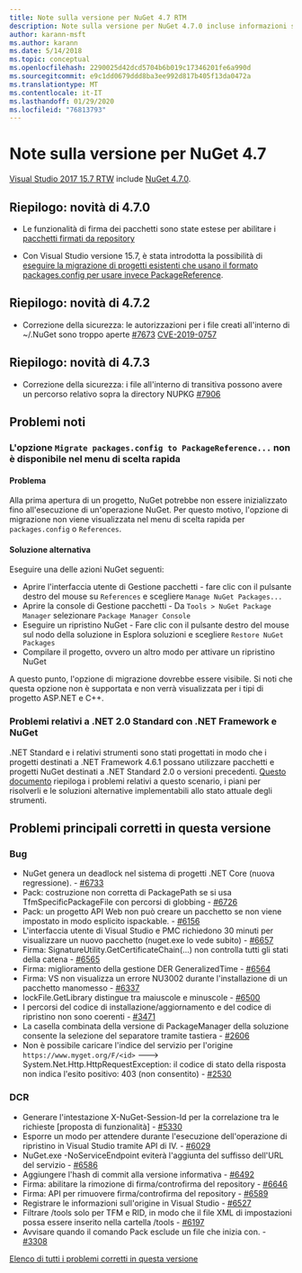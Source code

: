 ```yaml
---
title: Note sulla versione per NuGet 4.7 RTM
description: Note sulla versione per NuGet 4.7.0 incluse informazioni su problemi noti, correzioni di bug e DCR.
author: karann-msft
ms.author: karann
ms.date: 5/14/2018
ms.topic: conceptual
ms.openlocfilehash: 2290025d42dcd5704b6b019c17346201fe6a990d
ms.sourcegitcommit: e9c1dd0679ddd8ba3ee992d817b405f13da0472a
ms.translationtype: MT
ms.contentlocale: it-IT
ms.lasthandoff: 01/29/2020
ms.locfileid: "76813793"
---
```

# <a name="nuget-47-release-notes"></a>Note sulla versione per NuGet 4.7

[Visual Studio 2017 15.7 RTW](https://www.visualstudio.com/news/releasenotes/vs2017-relnotes) include [NuGet 4.7.0](https://dist.nuget.org/win-x86-commandline/v4.7.0/nuget.exe).

## <a name="summary-whats-new-in-470"></a>Riepilogo: novità di 4.7.0

* Le funzionalità di firma dei pacchetti sono state estese per abilitare i [pacchetti firmati da repository](https://github.com/NuGet/Home/wiki/Repository-Signatures)

* Con Visual Studio versione 15.7, è stata introdotta la possibilità di [eseguire la migrazione di progetti esistenti che usano il formato packages.config per usare invece PackageReference](../consume-packages/migrate-packages-config-to-package-reference.md).

## <a name="summary-whats-new-in-472"></a>Riepilogo: novità di 4.7.2

* Correzione della sicurezza: le autorizzazioni per i file creati all'interno di ~/.NuGet sono troppo aperte [#7673](https://github.com/NuGet/Home/issues/7673) [CVE-2019-0757](https://portal.msrc.microsoft.com/en-us/security-guidance/advisory/CVE-2019-0757)

## <a name="summary-whats-new-in-473"></a>Riepilogo: novità di 4.7.3

* Correzione della sicurezza: i file all'interno di transitiva possono avere un percorso relativo sopra la directory NUPKG [#7906](https://github.com/NuGet/Home/issues/7906)

## <a name="known-issues"></a>Problemi noti

### <a name="the-migrate-packagesconfig-to-packagereference-option-is-not-available-in-the-right-click-context-menu"></a>L'opzione `Migrate packages.config to PackageReference...` non è disponibile nel menu di scelta rapida

#### <a name="issue"></a>Problema

Alla prima apertura di un progetto, NuGet potrebbe non essere inizializzato fino all'esecuzione di un'operazione NuGet. Per questo motivo, l'opzione di migrazione non viene visualizzata nel menu di scelta rapida per `packages.config` o `References`.

#### <a name="workaround"></a>Soluzione alternativa

Eseguire una delle azioni NuGet seguenti:
* Aprire l'interfaccia utente di Gestione pacchetti - fare clic con il pulsante destro del mouse su `References` e scegliere `Manage NuGet Packages...`
* Aprire la console di Gestione pacchetti - Da `Tools > NuGet Package Manager` selezionare `Package Manager Console`
* Eseguire un ripristino NuGet - Fare clic con il pulsante destro del mouse sul nodo della soluzione in Esplora soluzioni e scegliere `Restore NuGet Packages`
* Compilare il progetto, ovvero un altro modo per attivare un ripristino NuGet

A questo punto, l'opzione di migrazione dovrebbe essere visibile. Si noti che questa opzione non è supportata e non verrà visualizzata per i tipi di progetto ASP.NET e C++.

### <a name="issues-with-net-standard-20-with-net-framework--nuget"></a>Problemi relativi a .NET 2.0 Standard con .NET Framework e NuGet

.NET Standard e i relativi strumenti sono stati progettati in modo che i progetti destinati a .NET Framework 4.6.1 possano utilizzare pacchetti e progetti NuGet destinati a .NET Standard 2.0 o versioni precedenti. [Questo documento](https://github.com/dotnet/standard/issues/481) riepiloga i problemi relativi a questo scenario, i piani per risolverli e le soluzioni alternative implementabili allo stato attuale degli strumenti.

## <a name="top-issues-fixed-in-this-release"></a>Problemi principali corretti in questa versione

### <a name="bugs"></a>Bug

* NuGet genera un deadlock nel sistema di progetti .NET Core (nuova regressione). - [#6733](https://github.com/NuGet/Home/issues/6733)
* Pack: costruzione non corretta di PackagePath se si usa TfmSpecificPackageFile con percorsi di globbing - [#6726](https://github.com/NuGet/Home/issues/6726)
* Pack: un progetto API Web non può creare un pacchetto se non viene impostato in modo esplicito ispackable. - [#6156](https://github.com/NuGet/Home/issues/6156)
* L'interfaccia utente di Visual Studio e PMC richiedono 30 minuti per visualizzare un nuovo pacchetto (nuget.exe lo vede subito) - [#6657](https://github.com/NuGet/Home/issues/6657)
* Firma:  SignatureUtility.GetCertificateChain(...) non controlla tutti gli stati della catena - [#6565](https://github.com/NuGet/Home/issues/6565)
* Firma: miglioramento della gestione DER GeneralizedTime - [#6564](https://github.com/NuGet/Home/issues/6564)
* Firma: VS non visualizza un errore NU3002 durante l'installazione di un pacchetto manomesso - [#6337](https://github.com/NuGet/Home/issues/6337)
* lockFile.GetLibrary distingue tra maiuscole e minuscole - [#6500](https://github.com/NuGet/Home/issues/6500)
* I percorsi del codice di installazione/aggiornamento e del codice di ripristino non sono coerenti - [#3471](https://github.com/NuGet/Home/issues/3471)
* La casella combinata della versione di PackageManager della soluzione consente la selezione del separatore tramite tastiera - [#2606](https://github.com/NuGet/Home/issues/2606)
* Non è possibile caricare l'indice del servizio per l'origine `https://www.myget.org/F/<id>` ---> System.Net.Http.HttpRequestException: il codice di stato della risposta non indica l'esito positivo: 403 (non consentito) - [#2530](https://github.com/NuGet/Home/issues/2530)

### <a name="dcrs"></a>DCR

* Generare l'intestazione X-NuGet-Session-Id per la correlazione tra le richieste [proposta di funzionalità] - [#5330](https://github.com/NuGet/Home/issues/5330)
* Esporre un modo per attendere durante l'esecuzione dell'operazione di ripristino in Visual Studio tramite API di IV. - [#6029](https://github.com/NuGet/Home/issues/6029)
* NuGet.exe -NoServiceEndpoint eviterà l'aggiunta del suffisso dell'URL del servizio - [#6586](https://github.com/NuGet/Home/issues/6586)
* Aggiungere l'hash di commit alla versione informativa - [#6492](https://github.com/NuGet/Home/issues/6492)
* Firma: abilitare la rimozione di firma/controfirma del repository - [#6646](https://github.com/NuGet/Home/issues/6646)
* Firma: API per rimuovere firma/controfirma del repository - [#6589](https://github.com/NuGet/Home/issues/6589)
* Registrare le informazioni sull'origine in Visual Studio - [#6527](https://github.com/NuGet/Home/issues/6527)
* Filtrare /tools solo per TFM e RID, in modo che il file XML di impostazioni possa essere inserito nella cartella /tools - [#6197](https://github.com/NuGet/Home/issues/6197)
* Avvisare quando il comando Pack esclude un file che inizia con.  - [#3308](https://github.com/NuGet/Home/issues/3308)

[Elenco di tutti i problemi corretti in questa versione](https://github.com/NuGet/Home/issues?q=is%3Aissue+is%3Aclosed+milestone%3A%224.7")
